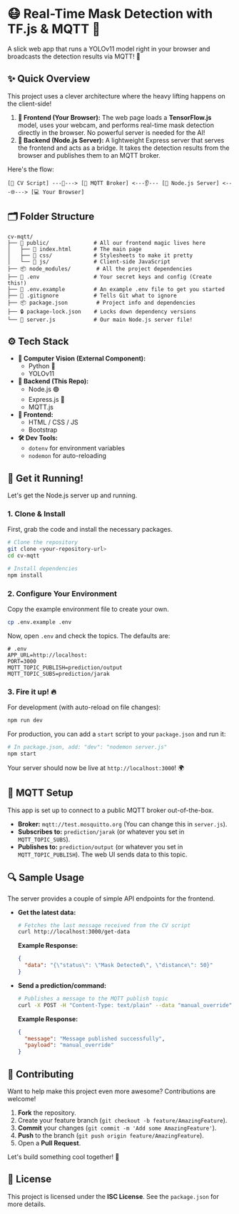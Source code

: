 # 😷 Real-Time Mask Detection with TF.js & MQTT 🚀

A slick web app that runs a YOLOv11 model right in your browser and broadcasts the detection results via MQTT! 📡

## ✨ Quick Overview

This project uses a clever architecture where the heavy lifting happens on the client-side!

1.  **🧠 Frontend (Your Browser):** The web page loads a **TensorFlow.js** model, uses your webcam, and performs real-time mask detection directly in the browser. No powerful server is needed for the AI!
2.  **🌉 Backend (Node.js Server):** A lightweight Express server that serves the frontend and acts as a bridge. It takes the detection results from the browser and publishes them to an MQTT broker.

Here's the flow:

```
[🐍 CV Script] ---📢---> [📡 MQTT Broker] <---👂--- [🌉 Node.js Server] <---🌐---> [💻 Your Browser]
```

## 🗂️ Folder Structure

```
cv-mqtt/
├── 📂 public/              # All our frontend magic lives here
│   ├── 📄 index.html       # The main page
│   ├── 🎨 css/             # Stylesheets to make it pretty
│   └── 📜 js/              # Client-side JavaScript
├── 📦 node_modules/        # All the project dependencies
├── 🔑 .env                 # Your secret keys and config (Create this!)
├── 📝 .env.example         # An example .env file to get you started
├── 🚫 .gitignore           # Tells Git what to ignore
├── 📦 package.json         # Project info and dependencies
├── 🔒 package-lock.json    # Locks down dependency versions
└── 🚀 server.js            # Our main Node.js server file!
```

## ⚙️ Tech Stack

*   **🤖 Computer Vision (External Component):**
    *   Python 🐍
    *   YOLOv11
*   **📡 Backend (This Repo):**
    *   Node.js 🟢
    *   Express.js 🚂
    *   MQTT.js
*   **🎨 Frontend:**
    *   HTML / CSS / JS
    *   Bootstrap
*   **🛠️ Dev Tools:**
    *   `dotenv` for environment variables
    *   `nodemon` for auto-reloading

## 🚀 Get it Running!

Let's get the Node.js server up and running.

### 1. Clone & Install

First, grab the code and install the necessary packages.

```bash
# Clone the repository
git clone <your-repository-url>
cd cv-mqtt

# Install dependencies
npm install
```

### 2. Configure Your Environment

Copy the example environment file to create your own.

```bash
cp .env.example .env
```

Now, open `.env` and check the topics. The defaults are:
```env
# .env
APP_URL=http://localhost:
PORT=3000
MQTT_TOPIC_PUBLISH=prediction/output
MQTT_TOPIC_SUBS=prediction/jarak
```

### 3. Fire it up! 🔥

For development (with auto-reload on file changes):

```bash
npm run dev
```

For production, you can add a `start` script to your `package.json` and run it:

```bash
# In package.json, add: "dev": "nodemon server.js"
npm start
```

Your server should now be live at `http://localhost:3000`! 🌍

## 🧩 MQTT Setup

This app is set up to connect to a public MQTT broker out-of-the-box.

*   **Broker:** `mqtt://test.mosquitto.org` (You can change this in `server.js`).
*   **Subscribes to:** `prediction/jarak` (or whatever you set in `MQTT_TOPIC_SUBS`).
*   **Publishes to:** `prediction/output` (or whatever you set in `MQTT_TOPIC_PUBLISH`). The web UI sends data to this topic.

## 🔍 Sample Usage

The server provides a couple of simple API endpoints for the frontend.

*   **Get the latest data:**
    ```bash
    # Fetches the last message received from the CV script
    curl http://localhost:3000/get-data
    ```
    **Example Response:**
    ```json
    {
      "data": "{\"status\": \"Mask Detected\", \"distance\": 50}"
    }
    ```

*   **Send a prediction/command:**
    ```bash
    # Publishes a message to the MQTT publish topic
    curl -X POST -H "Content-Type: text/plain" --data "manual_override" http://localhost:3000/prediction
    ```
    **Example Response:**
    ```json
    {
      "message": "Message published successfully",
      "payload": "manual_override"
    }
    ```

## 👥 Contributing

Want to help make this project even more awesome? Contributions are welcome!

1.  **Fork** the repository.
2.  Create your feature branch (`git checkout -b feature/AmazingFeature`).
3.  **Commit** your changes (`git commit -m 'Add some AmazingFeature'`).
4.  **Push** to the branch (`git push origin feature/AmazingFeature`).
5.  Open a **Pull Request**.

Let's build something cool together! 🎉

## 📄 License

This project is licensed under the **ISC License**. See the `package.json` for more details.